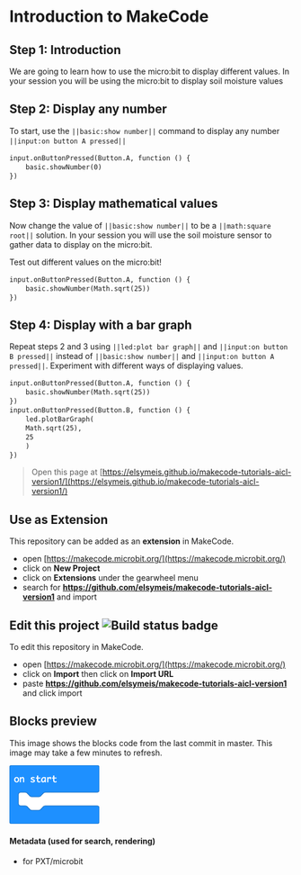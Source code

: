 # Introduction to MakeCode

## Step 1: Introduction

We are going to learn how to use the micro:bit to display different values. In your session you will be using the micro:bit to display soil moisture values

## Step 2: Display any number

To start, use the ``||basic:show number||`` command to display any number ``||input:on button A pressed||``    

```blocks
input.onButtonPressed(Button.A, function () {
    basic.showNumber(0)
})
```

## Step 3: Display mathematical values

Now change the value of ``||basic:show number||`` to be a ``||math:square root||`` solution. In your session you will use the soil moisture sensor to gather data to display on the micro:bit.

Test out different values on the micro:bit!

```blocks
input.onButtonPressed(Button.A, function () {
    basic.showNumber(Math.sqrt(25))
})
```

## Step 4: Display with a bar graph

Repeat steps 2 and 3 using ``||led:plot bar graph||`` and ``||input:on button B pressed||`` instead of ``||basic:show number||`` and ``||input:on button A pressed||``. Experiment with different ways of displaying values.

```blocks
input.onButtonPressed(Button.A, function () {
    basic.showNumber(Math.sqrt(25))
})
input.onButtonPressed(Button.B, function () {
    led.plotBarGraph(
    Math.sqrt(25),
    25
    )
})
```


> Open this page at [https://elsymeis.github.io/makecode-tutorials-aicl-version1/](https://elsymeis.github.io/makecode-tutorials-aicl-version1/)

## Use as Extension

This repository can be added as an **extension** in MakeCode.

* open [https://makecode.microbit.org/](https://makecode.microbit.org/)
* click on **New Project**
* click on **Extensions** under the gearwheel menu
* search for **https://github.com/elsymeis/makecode-tutorials-aicl-version1** and import

## Edit this project ![Build status badge](https://github.com/elsymeis/makecode-tutorials-aicl-version1/workflows/MakeCode/badge.svg)

To edit this repository in MakeCode.

* open [https://makecode.microbit.org/](https://makecode.microbit.org/)
* click on **Import** then click on **Import URL**
* paste **https://github.com/elsymeis/makecode-tutorials-aicl-version1** and click import

## Blocks preview

This image shows the blocks code from the last commit in master.
This image may take a few minutes to refresh.

![A rendered view of the blocks](https://github.com/elsymeis/makecode-tutorials-aicl-version1/raw/master/.github/makecode/blocks.png)

#### Metadata (used for search, rendering)

* for PXT/microbit
<script src="https://makecode.com/gh-pages-embed.js"></script><script>makeCodeRender("{{ site.makecode.home_url }}", "{{ site.github.owner_name }}/{{ site.github.repository_name }}");</script>
